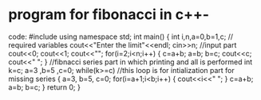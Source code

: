 # program for fibonacci in c++-
code:
#include<iostream>
  using namespace std;
  int main()
  {
  int i,n,a=0,b=1,c;  // required variables
  cout<<"Enter the limit"<<endl;
  cin>>n;   //input part
  cout<<0;
  cout<<1;
  cout<<"";
  for(i=2;i<n;i++)
                   {
  c=a+b;
   a=b;
        b=c;
         cout<<c;
            cout<<" "; 
  }     //fibnacci series part in which printing and all is performed
   int k=c;
   a=3 ,b=5 ,c=0;
  while(k>=c)   //this loop is for intialization part for missing series
  {
  a=3, b=5, c=0;
  for(i=a+1;i<b;i++)
                     {
                     cout<<i<<"   ";
                     }
                    c=a+b;
                    a=b;
                    b=c;
                     }
       return 0;
                               }
